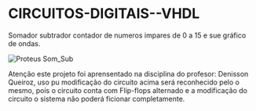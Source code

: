 # CIRCUITOS-DIGITAIS--VHDL

Somador subtrador contador de numeros impares de 0 a 15 e sue gráfico de ondas.


![Proteus Som_Sub](https://github.com/AndreMouraL/CIRCUITOS-DIGITAIS--VHDL/assets/117699977/95a78131-c3a7-4fb5-8d08-fa2a7f44cfd7)


Atenção este projeto foi aprensentado na disciplina do profesor: Denisson Queiroz, uso pu modificação do circuito acima será reconhecido pelo o mesmo, pois o circuito conta com Flip-flops alternado e a modificação do circuito o sistema não poderá ficionar completamente.
